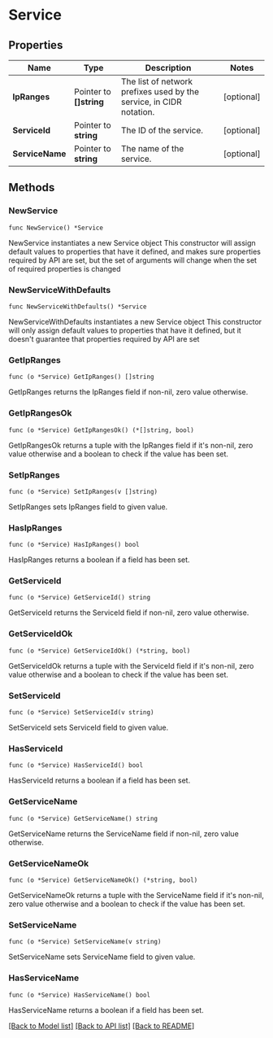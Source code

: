 # Service

## Properties

Name | Type | Description | Notes
------------ | ------------- | ------------- | -------------
**IpRanges** | Pointer to **[]string** | The list of network prefixes used by the service, in CIDR notation. | [optional] 
**ServiceId** | Pointer to **string** | The ID of the service. | [optional] 
**ServiceName** | Pointer to **string** | The name of the service. | [optional] 

## Methods

### NewService

`func NewService() *Service`

NewService instantiates a new Service object
This constructor will assign default values to properties that have it defined,
and makes sure properties required by API are set, but the set of arguments
will change when the set of required properties is changed

### NewServiceWithDefaults

`func NewServiceWithDefaults() *Service`

NewServiceWithDefaults instantiates a new Service object
This constructor will only assign default values to properties that have it defined,
but it doesn't guarantee that properties required by API are set

### GetIpRanges

`func (o *Service) GetIpRanges() []string`

GetIpRanges returns the IpRanges field if non-nil, zero value otherwise.

### GetIpRangesOk

`func (o *Service) GetIpRangesOk() (*[]string, bool)`

GetIpRangesOk returns a tuple with the IpRanges field if it's non-nil, zero value otherwise
and a boolean to check if the value has been set.

### SetIpRanges

`func (o *Service) SetIpRanges(v []string)`

SetIpRanges sets IpRanges field to given value.

### HasIpRanges

`func (o *Service) HasIpRanges() bool`

HasIpRanges returns a boolean if a field has been set.

### GetServiceId

`func (o *Service) GetServiceId() string`

GetServiceId returns the ServiceId field if non-nil, zero value otherwise.

### GetServiceIdOk

`func (o *Service) GetServiceIdOk() (*string, bool)`

GetServiceIdOk returns a tuple with the ServiceId field if it's non-nil, zero value otherwise
and a boolean to check if the value has been set.

### SetServiceId

`func (o *Service) SetServiceId(v string)`

SetServiceId sets ServiceId field to given value.

### HasServiceId

`func (o *Service) HasServiceId() bool`

HasServiceId returns a boolean if a field has been set.

### GetServiceName

`func (o *Service) GetServiceName() string`

GetServiceName returns the ServiceName field if non-nil, zero value otherwise.

### GetServiceNameOk

`func (o *Service) GetServiceNameOk() (*string, bool)`

GetServiceNameOk returns a tuple with the ServiceName field if it's non-nil, zero value otherwise
and a boolean to check if the value has been set.

### SetServiceName

`func (o *Service) SetServiceName(v string)`

SetServiceName sets ServiceName field to given value.

### HasServiceName

`func (o *Service) HasServiceName() bool`

HasServiceName returns a boolean if a field has been set.


[[Back to Model list]](../README.md#documentation-for-models) [[Back to API list]](../README.md#documentation-for-api-endpoints) [[Back to README]](../README.md)


